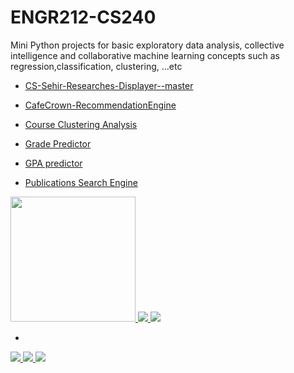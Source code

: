 # ENGR212-CS240
Mini Python projects for basic exploratory data analysis, collective intelligence and collaborative machine learning concepts such as regression,classification, clustering, ...etc


- <a href="https://github.com/AmmarRashed/Mission-Sophomore/tree/master/CS-Sehir-Researches-Displayer--master">CS-Sehir-Researches-Displayer--master

</a>

 -  <a href="https://github.com/AmmarRashed/Mission-Sophomore/tree/master/CafeCrown-RecommendationEngine-master">CafeCrown-RecommendationEngine
</a>

-  <a href="https://github.com/AmmarRashed/Mission-Sophomore/tree/master/DataClustering-master"> Course Clustering Analysis
  </a>
  
  - <a href="https://github.com/AmmarRashed/Mission-Sophomore/tree/master/GradePredictor-master"> Grade Predictor
  </a>
  
  - <a href="https://github.com/AmmarRashed/Mission-Sophomore/tree/master/Multivariable-data-analysis-and-Hypothesis-Testing-Using-Linear-and-Multiple-Regression-master"> GPA predictor
  </a>
  
  - <a href="https://github.com/AmmarRashed/Mission-Sophomore/tree/master/Publications-SearcheEngine-master"> Publications Search Engine
  </a>
  


<p float="left">

 <a href="https://github.com/AmmarRashed/Mission-Sophomore/tree/master/CS-Sehir-Researches-Displayer--master">
<img src="https://raw.githubusercontent.com/AmmarRashed/Mission-Sophomore/master/CS-Sehir-Researches-Displayer--master/PV.PNG" width=200>
</a>

   <a href="https://github.com/AmmarRashed/Mission-Sophomore/tree/master/CafeCrown-RecommendationEngine-master">
  <img src="https://raw.githubusercontent.com/AmmarRashed/Mission-Sophomore/master/CafeCrown-RecommendationEngine-master/re.PNG">
</a>

  <a href="https://github.com/AmmarRashed/Mission-Sophomore/tree/master/DataClustering-master">
  <img src="https://raw.githubusercontent.com/AmmarRashed/Mission-Sophomore/master/DataClustering-master/cc1.PNG">
  </a>
  
  - <a href="https://github.com/AmmarRashed/Mission-Sophomore/tree/master/GradePredictor-master">
  <img src="https://github.com/AmmarRashed/Mission-Sophomore/raw/master/GradePredictor-master/gp.PNG?raw=true">
  </a>
  
   <a href="https://github.com/AmmarRashed/Mission-Sophomore/tree/master/Multivariable-data-analysis-and-Hypothesis-Testing-Using-Linear-and-Multiple-Regression-master">
  <img src="https://github.com/AmmarRashed/Mission-Sophomore/raw/master/Multivariable-data-analysis-and-Hypothesis-Testing-Using-Linear-and-Multiple-Regression-master/pred.PNG?raw=true">
  </a>
  
   <a href="https://github.com/AmmarRashed/Mission-Sophomore/tree/master/Publications-SearcheEngine-master">
  <img src="https://github.com/AmmarRashed/Mission-Sophomore/raw/master/Publications-SearcheEngine-master/SE.png?raw=true">
  </a>
  
</p>
